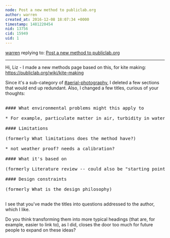 ```yaml
---
node: Post a new method to publiclab.org
author: warren
created_at: 2016-12-08 18:07:34 +0000
timestamp: 1481220454
nid: 13756
cid: 15949
uid: 1
---
```




[warren](../profile/warren) replying to: [Post a new method to publiclab.org](../notes/liz/12-07-2016/post-a-new-method-to-publiclab-org)

----
Hi, Liz - I made a new methods page based on this, for kite making: https://publiclab.org/wiki/kite-making

Since it's a sub-category of [#aerial-photography](/tag/aerial-photography), I deleted a few sections that would end up redundant. Also, I changed a few titles, curious of your thoughts:

<pre>

#### What environmental problems might this apply to

* For example, particulate matter in air, turbidity in water, lead in soil?

#### Limitations

(formerly What limitations does the method have?)

* not weather proof? needs a calibration?

#### What it's based on

(formerly Literature review -- could also be "starting points" or something)

#### Design constraints

(formerly What is the design philosophy)

</pre>

I see that you've made the titles into questions addressed to the author, which I like. 

Do you think transforming them into more typical headings (that are, for example, easier to link to), as I did, closes the door too much for future people to expand on these ideas? 